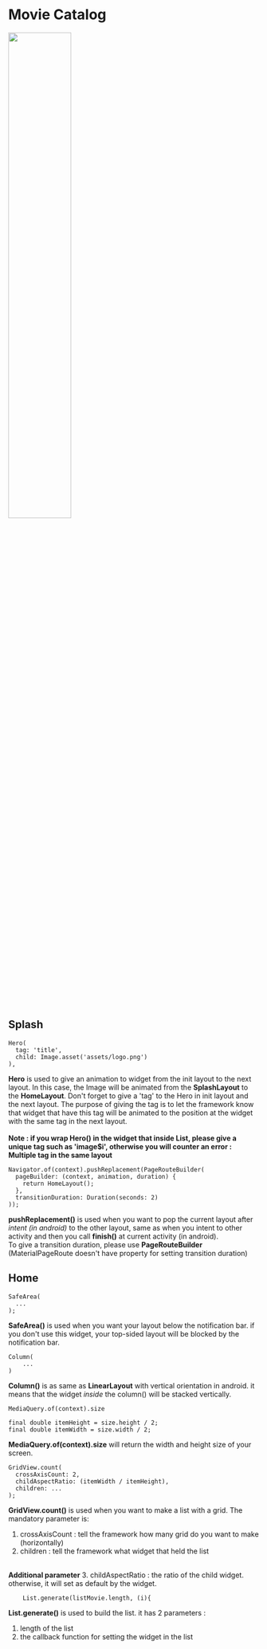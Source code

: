 # Movie Catalog

<img src="https://user-images.githubusercontent.com/48744669/61883128-0b9c8000-af24-11e9-862f-3b3d46ab4d08.gif" width="50%"/>

## Splash
    Hero(            
      tag: 'title',
      child: Image.asset('assets/logo.png')
    ),
<b>Hero</b> is used to give an animation to widget from the init layout to the next layout. In this case, the Image will be animated from the <b>SplashLayout</b> to the <b>HomeLayout</b>. Don't forget to give a 'tag' to the Hero in init layout and the next layout. The purpose of giving the tag is to let the framework know that widget that have this tag will be animated to the position at the widget with the same tag in the next layout.
<br>
<br>
<b>Note : if you wrap Hero() in the widget that inside List, please give a unique tag such as 'image$i', otherwise you will counter an error : Multiple tag in the same layout</b>
<br>

    Navigator.of(context).pushReplacement(PageRouteBuilder(
      pageBuilder: (context, animation, duration) {
        return HomeLayout();
      },
      transitionDuration: Duration(seconds: 2)
    ));
<b>pushReplacement()</b> is used when you want to pop the current layout after <i>intent (in android)</i> to the other layout, same as when you intent to other activity and then you call <b>finish()</b> at current activity (in android).
<br>
To give a transition duration, please use <b>PageRouteBuilder</b> (MaterialPageRoute doesn't have property for setting transition duration)
<br>

## Home
    SafeArea(
      ...
    );
<b>SafeArea()</b> is used when you want your layout below the notification bar. if you don't use this widget, your top-sided layout will be blocked by the notification bar.
<br>

    Column(
        ...
    )
<b>Column()</b> is as same as <b>LinearLayout</b> with vertical orientation in android. it means that the widget <i>inside</i> the column() will be stacked vertically.

    MediaQuery.of(context).size
    
    final double itemHeight = size.height / 2;
    final double itemWidth = size.width / 2;
<b>MediaQuery.of(context).size</b> will return the width and height size of your screen.
<br>

    GridView.count(
      crossAxisCount: 2,
      childAspectRatio: (itemWidth / itemHeight),
      children: ...
    );
<b>GridView.count()</b> is used when you want to make a list with a grid. The mandatory parameter is:
<br>
1. crossAxisCount : tell the framework how many grid do you want to make (horizontally)
2. children : tell the framework what widget that held the list
<br>
<b>Additional parameter</b>
3. childAspectRatio : the ratio of the child widget. otherwise, it will set as default by the widget.

        List.generate(listMovie.length, (i){
<b>List.generate()</b> is used to build the list. it has 2 parameters :
<br>
1. length of the list
2. the callback function for setting the widget in the list


